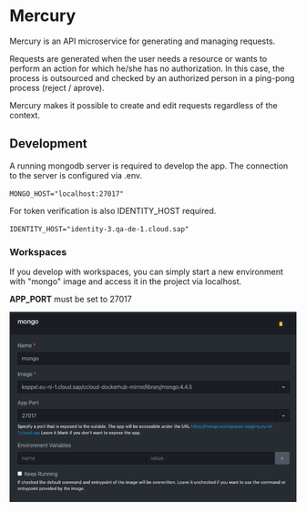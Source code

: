 # Mercury

Mercury is an API microservice for generating and managing requests.

Requests are generated when the user needs a resource or wants to perform an action for which he/she has no authorization. In this case, the process is outsourced and checked by an authorized person in a ping-pong process (reject / aprove).

Mercury makes it possible to create and edit requests regardless of the context.

## Development

A running mongodb server is required to develop the app. The connection to the server is configured via .env.

`MONGO_HOST="localhost:27017"`

For token verification is also IDENTITY_HOST required.

`IDENTITY_HOST="identity-3.qa-de-1.cloud.sap"`

### Workspaces

If you develop with workspaces, you can simply start a new environment with "mongo" image and access it in the project via localhost.

**APP_PORT** must be set to 27017

![Screenshot](./doc/mongo_env.png)
